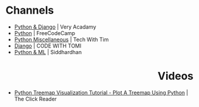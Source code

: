 <h1 align=left>Channels</h1>

- [Python & Django](https://www.youtube.com/c/veryacademy) | Very Acadamy
- [Python](https://www.youtube.com/c/Freecodecamp/search?query=python) | FreeCodeCamp
- [Python Miscellaneous](https://www.youtube.com/c/TechWithTim/featured) | Tech With Tim
- [Django](https://www.youtube.com/c/CodeWithTomi) | CODE WITH TOMI
- [Python & ML](https://youtube.com/playlist?list=PLfFghEzKVmjsxY5ciwh27IyxuFymb798X) | Siddhardhan

<h1 align=right>Videos</h1>

- [Python Treemap Visualization Tutorial - Plot A Treemap Using Python](https://youtu.be/13-_BkgUveY) | The Click Reader